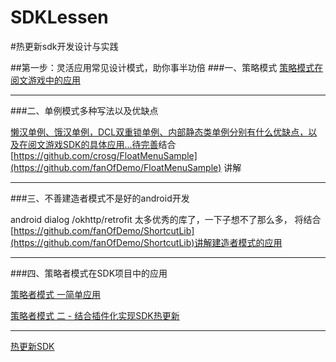 # SDKLessen
#热更新sdk开发设计与实践




##第一步：灵活应用常见设计模式，助你事半功倍
###一、策略模式
[策略模式在阅文游戏中的应用](http://fanofdemo.github.io/2016/06/14/%E4%BC%81%E4%B8%9Asdk%E5%BC%80%E5%8F%91%E4%B8%8E%E5%AE%9E%E8%B7%B5/)

***

###二、单例模式多种写法以及优缺点

[懒汉单例、饿汉单例，DCL双重锁单例、内部静态类单例分别有什么优缺点，以及在阅文游戏SDK的具体应用...待完善]()结合[https://github.com/crosg/FloatMenuSample](https://github.com/fanOfDemo/FloatMenuSample) 讲解

***

###三、不善建造者模式不是好的android开发

android dialog /okhttp/retrofit 太多优秀的库了，一下子想不了那么多，
将结合[https://github.com/fanOfDemo/ShortcutLib](https://github.com/fanOfDemo/ShortcutLib)讲解建造者模式的应用

***

###四、策略者模式在SDK项目中的应用

[策略者模式 一简单应用](http://wengyiming.cn/2016/06/14/android%E4%B8%AD%E5%B8%B8%E7%94%A8%E7%9A%84%E8%AE%BE%E8%AE%A1%E6%A8%A1%E5%BC%8F%E8%AE%B2%E8%A7%A3%EF%BC%88%E4%B8%80%EF%BC%89%E2%80%94%E2%80%94%E7%AD%96%E7%95%A5%E8%80%85%E6%A8%A1%E5%BC%8F/)

[策略者模式 二 - 结合插件化实现SDK热更新](http://wengyiming.cn/2016/10/21/%E7%83%AD%E6%9B%B4%E6%96%B0SDK%E7%9A%84%E8%AE%BE%E8%AE%A1%E4%B8%8E%E5%AE%9E%E8%B7%B5/)


***

[热更新SDK](!https://github.com/fanOfDemo/HotUpdateSDK/blob/master/hotUpdate.png?raw=true)



